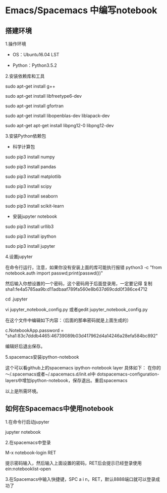 # Emacs/Spacemacs 中编写notebook

## 搭建环境

1.操作环境

- OS：Ubuntu16.04 LST

- Python：Python3.5.2

2.安装依赖库和工具

sudo apt-get install g++

sudo apt-get install libfreetype6-dev

sudo apt-get install gfortran

sudo apt-get install libopenblas-dev liblapack-dev

sudo apt-get apt-get install libpng12-0 libpng12-dev

3.安装Python依赖包

- 科学计算包

sudo pip3 install numpy

sudo pip3 install pandas

sudo pip3 install matplotlib

sudo pip3 install scipy

sudo pip3 install seaborn

sudo pip3 install scikit-learn

- 安装jupyter notebook

sudo pip3 install urllib3

sudo pip3 install ipython

sudo pip3 install jupyter

4.设置jupyter

在命令行运行，注意，如果你没有安装上面的库可能执行报错
python3 -c "from notebook.auth import passwd;print(passwd())"

然后输入你想设置的一个密码，这个密码用于后面登录用，一定要记得
复制sha1:fe4a5785aa9b:d11adbaaf789fa560e8b637d69cdd0f386ce4712

cd .jupyter

vi jupyter_notebook_config.py 或者gedit jupyter_notebook_config.py

在这个文件中编辑如下内容：（后面的那串密码就是上面生成的）

c.NotebookApp.password = "sha1:83c7dddb4465:46739089b03d417962d4a14246a28efa584bc892"

编辑好后退出保存。

5.spacemacs安装ipython-notebook 

这个可以看github上的spacemacs ipython-notebook layer
具体如下：
在你的～/.spacemacs或者~/.spacemacs.d/init.el中 dotspacemacs-configuration-layers中增加ipython-notebook，保存退出。重启spacemacs

以上是所需环境。

## 如何在Spacemacs中使用notebook

1.在命令行启动jupyter

jupyter notebook

2.在spacemacs中登录

M-x notebook-login RET

提示密码输入，然后输入上面设置的密码，RET后会提示已经登录使用ein:notebooklist-open

3.在Spacemacs中输入快捷键，SPC a i n，RET，默认8888端口就可以登录成功了
